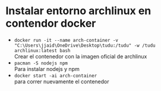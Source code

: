 <h1>Instalar entorno archlinux en contendor docker</h1>
<ul>
  <li><code>docker run -it --name arch-container -v "C:\Users\jjaid\OneDrive\Desktop\tudu:/tudu" -w /tudu archlinux:latest bash
</code></li> Crear el contenedor con la imagen oficial de archlinux
  <li><code>pacman -S nodejs npm</code></li> Para instalar nodejs y npm
  <li><code>docker start -ai arch-container
</code></li> para correr nuevamente el contenedor
</ul>
